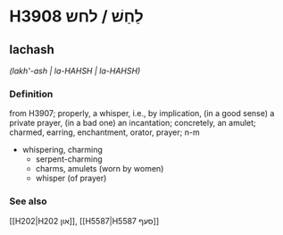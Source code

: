 # H3908 לַחַשׁ / לחש

## lachash

_(lakh'-ash | la-HAHSH | la-HAHSH)_

### Definition

from H3907; properly, a whisper, i.e., by implication, (in a good sense) a private prayer, (in a bad one) an incantation; concretely, an amulet; charmed, earring, enchantment, orator, prayer; n-m

- whispering, charming
  - serpent-charming
  - charms, amulets (worn by women)
  - whisper (of prayer)

### See also

[[H202|H202 און]], [[H5587|H5587 סעף]]
